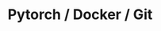 ---
# file: !my-blog.md
layout: list
title: Pytorch / Docker / Git
slug: pytorch-docker-git
menu: true
permalink: /pytorch-docker-git/
order: 3
sitemap: false
description: >
    Docker Git Pytorch Marking.      
# accent_color: rgb(38,139,210)
accent_image: /assets/img/catagorys/torch.jpg
#   background: rgb(32,32,32)
#   overlay:    false
---